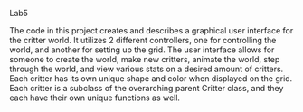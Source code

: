 Lab5

The code in this project creates and describes a graphical user interface for the critter world. 
It utilizes 2 different controllers, one for controlling the world, and another for setting up the grid. 
The user interface allows for someone to create the world, make new critters, animate the world, step through the world, and view various stats on a desired amount of critters.
Each critter has its own unique shape and color when displayed on the grid. 
Each critter is a subclass of the overarching parent Critter class, and they each have their own unique functions as well.